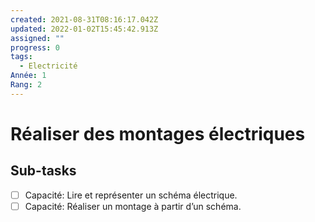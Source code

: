 ```yaml
---
created: 2021-08-31T08:16:17.042Z
updated: 2022-01-02T15:45:42.913Z
assigned: ""
progress: 0
tags:
  - Electricité
Année: 1
Rang: 2
---
```


# Réaliser des montages électriques

## Sub-tasks

- [ ] Capacité: Lire et représenter un schéma électrique.
- [ ] Capacité: Réaliser un montage à partir d’un schéma.

